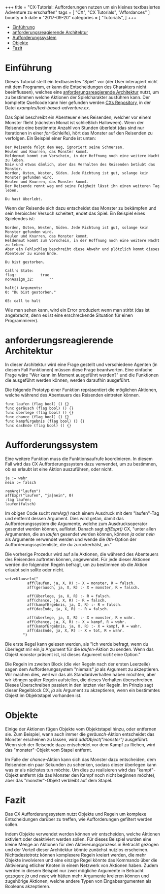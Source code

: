 +++
title = "CX-Tutorial: Aufforderungen nutzen um ein kleines textbasiertes Adventure zu erschaffen"
tags = [
    "CX",
    "CX Tutorials",
    "Affordances"
]
bounty = 5
date = "2017-09-20"
categories = [
    "Tutorials",
]
+++

<!-- MarkdownTOC autolink="true" bracket="round" depth="2" -->

- [Einführung](#introduction)
- [anforderungsreagierende Architektur](#challenge-response-architecture)
- [Aufforderungssystem](#affordance-system)
- [Objekte](#objects)
- [Fazit](#conclusion)

<!-- /MarkdownTOC -->

# Einführung

Dieses Tutorial stellt ein textbasiertes "Spiel" vor (der User interagiert nicht mit dem Programm,
er kann die Entscheidungen des Charakters nicht beeinflussen), welches eine 
[anforderungsreagierende Architektur](#challenge-response-architecture)
nutzt, um zu bestimmen welche Aktionen der Spielcharakter ausführen kann.
Der komplette Quellcode kann hier gefunden werden [CXs Repository](https://github.com/skycoin/cx),
in der Datei *examples/text-based-adventure.cx*.

Das Spiel beschreibt ein Abenteuer eines Reisenden, welcher vor einem Monster flieht (nächsten Monat
ist schließlich Halloween). Wenn der Reisende eine bestimmte Anzahl von Stunden überlebt (das sind nur 
Iterationen in einer *for*-Schleife), hört das Monster auf den Reisenden zu verfolgen. 
Ein Beispiel einer Runde ist unten:

```
Der Reisende folgt dem Weg, ignoriert seine Schmerzen.
Heulen und Knurren, das Monster kommt.
Heldenmut kommt zum Vorschein, in der Hoffnung noch eine weitere Nacht zu leben.
Naiv und etwas dämlich, aber das Verhalten des Reisenden betäubt das Monster.
Norden, Osten, Westen, Süden. Jede Richtung ist gut, solange kein Monster gefunden wird.
Heulen und Knurren, das Monster kommt.
Der Reisende rennt weg und seine Feigheit lässt ihn einen weiteren Tag leben.

Du hast überlebt.
```

Wenn der Reisende sich dazu entscheidet das Monster zu bekämpfen und sein
heroischer Versuch scheitert, endet das Spiel. Ein Beispiel eines Spielendes ist:

```
Norden, Osten, Westen, Süden. Jede Richtung ist gut, solange kein Monster gefunden wird.
Heulen und Knurren, das Monster kommt.
Heldenmut kommt zum Vorschein, in der Hoffnung noch eine weitere Nacht zu leben.
Aber ein Fehlschlag beschreibt diese Abwehr und plötzlich kommt dieses Abenteuer zu einem Ende.

Du bist gestorben.

Call's State:
flag:			true
nonAssign_32:		""

halt() Arguments:
0: "Du bist gestorben."

65: call to halt
```

Wie man sehen kann, wird ein Error produziert wenn man stirbt (das ist angebracht, denn es ist 
eine erschreckende Situation für einen Programmierer).

# anforderungsreagierende Architektur

In dieser Architektur wird eine Frage gestellt und verschiedene Agenten (in diesem Fall Funktionen)
müssen diese Frage beantworten. Eine einfache Frage wäre "Wer kann im Moment ausgeführt werden?" und die 
Funktionen die ausgeführt werden können, werden daraufhin ausgeführt.

Die folgende Prototyp einer Funktion repräsentiert die möglichen Aktionen,
welche während des Abenteuers des Reisenden eintreten können.

```
func laufen (flag bool) () {}
func geräusch (flag bool) () {}
func überlege (flag bool) () {}
func chance (flag bool) () {}
func kampfErgebnis (flag bool) () {}
func dasEnde (flag bool) () {}
```

# Aufforderungssystem

Eine weitere Funktion muss die Funktionsaufrufe koordinieren. In diesem Fall wird das 
CX Aufforderungssystem dazu verwendet, um zu bestimmen, ob es erlaubt ist eine Aktion 
auszuführen, oder nicht.

```
ja := wahr
nein := falsch

remArg("laufen")
affExpr("laufen", "ja|nein", 0)
:tag laufen;
laufen(falsch)
```

Im obigen Code sucht *remArg()* nach einem Ausdruck mit dem "laufen"-Tag und entfernt dessen Argument. 
Dies wird getan, damit das Aufforderungssystem die Argumente, welche zum Ausdrucksoperator gesendet werden 
können, auflistet. Danach sagt *affExpr()* CX, "unter allen Argumenten, die an *laufen* gesendet werden 
können, können *ja* oder *nein* als Argumente verwendet werden und wende die 
*0th*-Option der Aufforderungssystemliste, die du zurückerhälst, an."

Die vorherige Prozedur wird auf alle Aktionen, die während des Abenteuers des 
Reisenden auftreten können, angewendet. Für jede dieser Aktionen werden die folgenden Regeln
befragt, um zu bestimmen ob die Aktion erlaubt sein sollte oder nicht.

```
setzeKlauseln("
          aff(laufen, ja, X, R) :- X = monster, R = falsch.
          aff(geräusch, ja, X, R) :- X = monster, R = falsch.

          aff(überlege, ja, X, R) :- R = falsch.
          aff(chance, ja, X, R) :- R = falsch.
          aff(kampfErgebnis, ja, X, R) :- R = falsch.
          aff(dasEnde, ja, X, R) :- R = falsch.

          aff(überlege, ja, X, R) :- X = monster, R = wahr.
          aff(chance, ja, X, R) :- X = kampf, R = wahr.
          aff(kampfErgebnis, ja, X, R) :- X = kampf, R = wahr.
          aff(dasEnde, ja, X, R) :- X = tot, R = wahr.
        ")
```

Die erste Regel kann gelesen werden, als "Ich werde befragt, wenn du überlegst mir ein *ja* Argument für die 
*laufen*-Aktion zu senden. Wenn das Objekt *monster* präsent ist, ist dieses Argument *nicht* eine Option."

Die Regeln im zweiten Block (die vier Regeln nach der ersten Leerzeile) sagen dem Aufforderungssystem "niemals" *ja* 
als Argument zu akzeptieren. Wir machen dies, weil wir das als Standardverhalten haben möchten, aber wir können später
Regeln aufstellen, die dieses Verhalten überschreiben. Dieses Überschreiben passiert in den letzten vier Regeln.
Im Prinzip sagt dieser Regelblock CX, *ja* als Argument zu akzeptieren, wenn ein bestimmtes Objekt im Objektstapel 
vorhanden ist.

# Objekte

Einige der Aktionen fügen Objekte vom Objektstapel hinzu, oder entfernen sie.
Zum Beispiel, wann auch immer die *geräusch*-Aktion entscheidet das Monster erscheinen
zu lassen, wird *addObject("monster")*  ausgeführt. Wenn sich der Reisende dazu entscheidet vor 
dem Kampf zu fliehen, wird das "monster"-Objekt vom Stapel entfernt.

Im Falle der *chance*-Aktion kann sich das Monster dazu entscheiden, dem Reisenden ein paar Sekunden 
zu schenken, sodass dieser überlegen kann was er als nächstes tun möchte. Um dies zu realisieren wird 
das "kampf"-Objekt entfernt (da das Monster den Kampf noch nicht beginnen möchte), aber das 
"monster"-Objekt verbleibt auf dem Stapel.

# Fazit

Das CX Aufforderungssystem nutzt Objekte und Regeln um komplexe Entscheidungen darüber zu treffen,
wie Aufforderungen gefiltert werden sollen.

Indem Objekte verwendet werden können wir entscheiden, welche Aktionen aktiviert oder deaktiviert
werden sollen. Für dieses Beispiel wurden eine kleine Menge an Aktionen für den 
Aktivierungsprozess in Betracht gezogen und der Vorteil dieser Architektur könnte zunächst
nutzlos erscheinen. Nichtsdestotrotz können komplexere Regeln kreiert werden, die mehr Objekte involvieren
und eine einzige Regel könnte das Kommando über die Aktivierung etlicher Knoten in einem Netzwerk von 
Aktionen haben. Zudem werden in diesem Beispiel nur zwei mögliche Argumente in Betracht gezogen: 
*ja* und *nein*; wir hätten mehr Argumente kreieren können und zugehörige Aktionen, welche andere 
Typen von Eingabeargumenten als Booleans akzeptieren.
